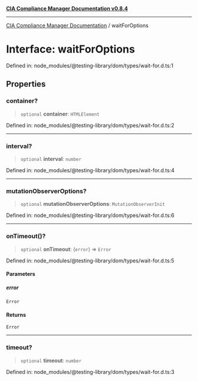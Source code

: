[**CIA Compliance Manager Documentation v0.8.4**](../README.md)

***

[CIA Compliance Manager Documentation](../globals.md) / waitForOptions

# Interface: waitForOptions

Defined in: node\_modules/@testing-library/dom/types/wait-for.d.ts:1

## Properties

### container?

> `optional` **container**: `HTMLElement`

Defined in: node\_modules/@testing-library/dom/types/wait-for.d.ts:2

***

### interval?

> `optional` **interval**: `number`

Defined in: node\_modules/@testing-library/dom/types/wait-for.d.ts:4

***

### mutationObserverOptions?

> `optional` **mutationObserverOptions**: `MutationObserverInit`

Defined in: node\_modules/@testing-library/dom/types/wait-for.d.ts:6

***

### onTimeout()?

> `optional` **onTimeout**: (`error`) => `Error`

Defined in: node\_modules/@testing-library/dom/types/wait-for.d.ts:5

#### Parameters

##### error

`Error`

#### Returns

`Error`

***

### timeout?

> `optional` **timeout**: `number`

Defined in: node\_modules/@testing-library/dom/types/wait-for.d.ts:3
